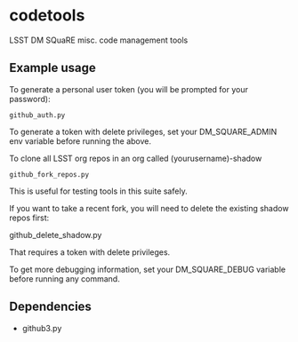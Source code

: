 # codetools
LSST DM SQuaRE misc. code management tools

Example usage
-------------

To generate a personal user token (you will be prompted for your password):

    github_auth.py
  
To generate a token with delete privileges, set your DM_SQUARE_ADMIN env variable before running the above.

To clone all LSST org repos in an org called (yourusername)-shadow 

    github_fork_repos.py
    
This is useful for testing tools in this suite safely.

If you want to take a recent fork, you will need to delete the existing shadow repos first:

github_delete_shadow.py

That requires a token with delete privileges. 

To get more debugging information, set your DM_SQUARE_DEBUG variable before running any command. 

Dependencies
------------

- github3.py

